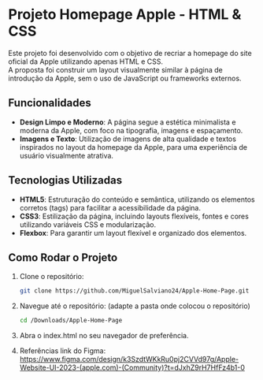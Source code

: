 # Projeto Homepage Apple - HTML & CSS

Este projeto foi desenvolvido com o objetivo de recriar a homepage do site oficial da Apple utilizando apenas HTML e CSS. <br> A proposta foi construir um layout visualmente similar à página de introdução da Apple, sem o uso de JavaScript ou frameworks externos.

## Funcionalidades

- **Design Limpo e Moderno**: A página segue a estética minimalista e moderna da Apple, com foco na tipografia, imagens e espaçamento.
- **Imagens e Texto**: Utilização de imagens de alta qualidade e textos inspirados no layout da homepage da Apple, para uma experiência de usuário visualmente atrativa.

## Tecnologias Utilizadas

- **HTML5**: Estruturação do conteúdo e semântica, utilizando os elementos corretos (tags) para facilitar a acessibilidade da página.
- **CSS3**: Estilização da página, incluindo layouts flexíveis, fontes e cores utilizando variáveis CSS e modularização.
- **Flexbox**: Para garantir um layout flexível e organizado dos elementos.
  

## Como Rodar o Projeto

1. Clone o repositório:
   ```bash
   git clone https://github.com/MiguelSalviano24/Apple-Home-Page.git
   
2. Navegue até o repositório: (adapte a pasta onde colocou o repositório)
    ```bash
   cd /Downloads/Apple-Home-Page

3. Abra o index.html no seu navegador de preferência.

4. Referências link do Figma: https://www.figma.com/design/k3SzdtWKkRu0pj2CVVd97g/Apple-Website-UI-2023-(apple.com)-(Community)?t=dJxhZ9rH7HfFz4b1-0


